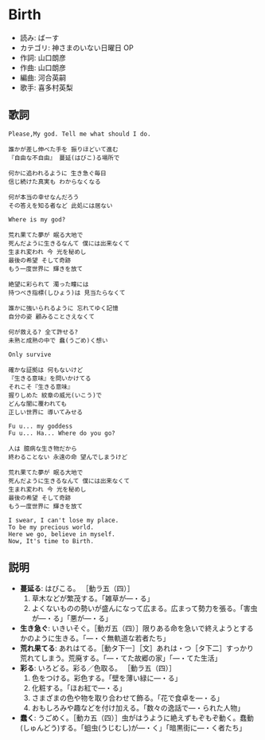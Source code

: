 Birth
======

- 読み: ばーす
- カテゴリ: 神さまのいない日曜日 OP
- 作詞: 山口朗彦
- 作曲: 山口朗彦
- 編曲: 河合英嗣
- 歌手: 喜多村英梨


歌詞
-----

    Please,My god. Tell me what should I do.

    誰かが差し伸べた手を 振りほどいて進む
    『自由な不自由』 蔓延(はびこ)る場所で

    何かに追われるように 生き急ぐ毎日
    信じ続けた真実も わからなくなる

    何が本当の幸せなんだろう
    その答えを知る者など 此処には居ない

    Where is my god?

    荒れ果てた夢が 眠る大地で
    死んだように生きるなんて 僕には出来なくて
    生まれ変われ 今 光を秘めし
    最後の希望 そして奇跡
    もう一度世界に 輝きを放て

    絶望に彩られて 濁った瞳には
    持つべき指標(しひょう)は 見当たらなくて

    誰かに強いられるように 忘れてゆく記憶
    自分の姿 顧みることさえなくて

    何が救える? 全て許せる?
    未熟と成熟の中で 蠢(うごめ)く想い

    Only survive

    確かな証拠は 何もないけど
    『生きる意味』を問いかけてる
    それこそ『生きる意味』
    握りしめた 紋章の威光(いこう)で
    どんな闇に覆われても
    正しい世界に 導いてみせる

    Fu u... my goddess
    Fu u... Ha... Where do you go?

    人は 臆病な生き物だから
    終わることない 永遠の命 望んでしまうけど

    荒れ果てた夢が 眠る大地で
    死んだように生きるなんて 僕には出来なくて
    生まれ変われ 今 光を秘めし
    最後の希望 そして奇跡
    もう一度世界に 輝きを放て

    I swear, I can't lose my place.
    To be my precious world.
    Here we go, believe in myself.
    Now, It's time to Birth.


説明
-----

- **蔓延る**: はびこる。 ［動ラ五（四）］
    1. 草木などが繁茂する。「雑草が―・る」
    2. よくないものの勢いが盛んになって広まる。広まって勢力を張る。「害虫が―・る」「悪が―・る」
- **生き急ぐ**: いきいそぐ。［動ガ五（四）］限りある命を急いで終えようとするかのように生きる。「―・ぐ無軌道な若者たち」
- **荒れ果てる**: あれはてる。［動タ下一］［文］あれは・つ［タ下二］すっかり荒れてしまう。荒廃する。「―・てた故郷の家」「―・てた生活」
- **彩る**: いろどる。彩る／色取る。 ［動ラ五（四）］
    1. 色をつける。彩色する。「壁を薄い緑に―・る」
    2. 化粧する。「ほお紅で―・る」
    3. さまざまの色や物を取り合わせて飾る。「花で食卓を―・る」
    4. おもしろみや趣などを付け加える。「数々の逸話で―・られた人物」
- **蠢く**: うごめく。［動カ五（四）］虫がはうように絶えずもぞもぞ動く。蠢動(しゅんどう)する。「蛆虫(うじむし)が―・く」「暗黒街に―・く者たち」
